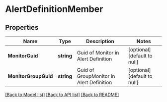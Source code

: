 # AlertDefinitionMember

## Properties
Name | Type | Description | Notes
------------ | ------------- | ------------- | -------------
**MonitorGuid** | **string** | Guid of Monitor in Alert Definition | [optional] [default to null]
**MonitorGroupGuid** | **string** | Guid of GroupMonitor in Alert Definition | [optional] [default to null]

[[Back to Model list]](../README.md#documentation-for-models) [[Back to API list]](../README.md#documentation-for-api-endpoints) [[Back to README]](../README.md)


